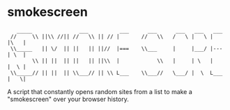 # smokescreen
~~~
   _____               ___          ___      ___      ___   ___   ___  
 //     \\ ||\\ //|| //   \\ || // |       //   \\   /   \ |   \ |    |\   |
 \\_____   || \/  || ||   || ||//  |===    \\___     |     |___/ |--- | \  |
        \\ || ||  || ||   || ||\\  |            \\   |     | \   |    |  \ |
 \\_____// || ||  || \\___// || \\ L___    \\___//   \___/ |  \  L___ |   \|
~~~

A script that constantly opens random sites from a list to make a "smokescreen" over your browser history.
